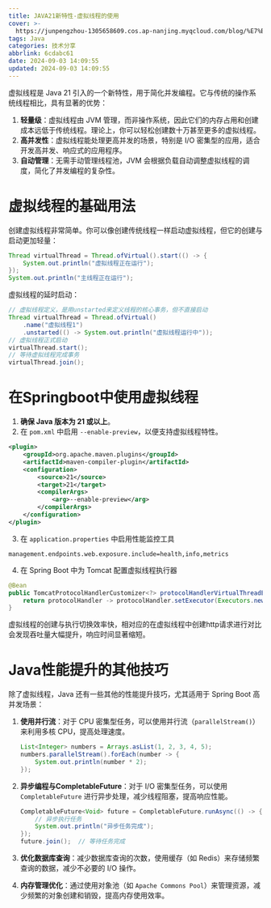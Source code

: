 ```yaml
---
title: JAVA21新特性-虚拟线程的使用
cover: >-
  https://junpengzhou-1305658609.cos.ap-nanjing.myqcloud.com/blog/%E7%BA%BF%E6%9D%A1%E5%B0%8F%E7%8B%97%E6%B0%B4%E4%B8%AD%E7%8E%A9-cover.png
tags: Java
categories: 技术分享
abbrlink: 6cdabc61
date: 2024-09-03 14:09:55
updated: 2024-09-03 14:09:55
---
```


虚拟线程是 Java 21 引入的一个新特性，用于简化并发编程。它与传统的操作系统线程相比，具有显著的优势：

1. **轻量级**：虚拟线程由 JVM 管理，而非操作系统，因此它们的内存占用和创建成本远低于传统线程。理论上，你可以轻松创建数十万甚至更多的虚拟线程。
2. **高并发性**：虚拟线程能处理更高并发的场景，特别是 I/O 密集型的应用，适合开发高并发、响应式的应用程序。
3. **自动管理**：无需手动管理线程池，JVM 会根据负载自动调整虚拟线程的调度，简化了并发编程的复杂性。

# 虚拟线程的基础用法

创建虚拟线程非常简单。你可以像创建传统线程一样启动虚拟线程，但它的创建与启动更加轻量：

```java
Thread virtualThread = Thread.ofVirtual().start(() -> {
    System.out.println("虚拟线程正在运行");
});
System.out.println("主线程正在运行");
```

虚拟线程的延时启动：

```java
// 虚拟线程定义，是用unstarted来定义线程的核心事务，但不直接启动
Thread virtualThread = Thread.ofVirtual()
    .name("虚拟线程1")
    .unstarted(() -> System.out.println("虚拟线程运行中"));
// 虚拟线程正式启动
virtualThread.start();
// 等待虚拟线程完成事务
virtualThread.join();
```

# 在Springboot中使用虚拟线程

1. **确保 Java 版本为 21 或以上**。
2. 在 `pom.xml` 中启用 `--enable-preview`，以便支持虚拟线程特性。

```xml
<plugin>
    <groupId>org.apache.maven.plugins</groupId>
    <artifactId>maven-compiler-plugin</artifactId>
    <configuration>
        <source>21</source>
        <target>21</target>
        <compilerArgs>
            <arg>--enable-preview</arg>
        </compilerArgs>
    </configuration>
</plugin>
```

3. 在 `application.properties` 中启用性能监控工具

```properties
management.endpoints.web.exposure.include=health,info,metrics
```

4. 在 Spring Boot 中为 Tomcat 配置虚拟线程执行器

```java
@Bean
public TomcatProtocolHandlerCustomizer<?> protocolHandlerVirtualThreadExecutorCustomizer() {
    return protocolHandler -> protocolHandler.setExecutor(Executors.newVirtualThreadPerTaskExecutor());
}
```

虚拟线程的创建与执行切换效率快，相对应的在虚拟线程中创建http请求进行对比会发现吞吐量大幅提升，响应时间显著缩短。

# Java性能提升的其他技巧

除了虚拟线程，Java 还有一些其他的性能提升技巧，尤其适用于 Spring Boot 高并发场景：

1. **使用并行流**：对于 CPU 密集型任务，可以使用并行流（`parallelStream()`）来利用多核 CPU，提高处理速度。

   ```java
   List<Integer> numbers = Arrays.asList(1, 2, 3, 4, 5);
   numbers.parallelStream().forEach(number -> {
       System.out.println(number * 2);
   });
   ```

2. **异步编程与CompletableFuture**：对于 I/O 密集型任务，可以使用 `CompletableFuture` 进行异步处理，减少线程阻塞，提高响应性能。

   ```java
   CompletableFuture<Void> future = CompletableFuture.runAsync(() -> {
       // 异步执行任务
       System.out.println("异步任务完成");
   });
   future.join();  // 等待任务完成
   ```

3. **优化数据库查询**：减少数据库查询的次数，使用缓存（如 Redis）来存储频繁查询的数据，减少不必要的 I/O 操作。

4. **内存管理优化**：通过使用对象池（如 `Apache Commons Pool`）来管理资源，减少频繁的对象创建和销毁，提高内存使用效率。
